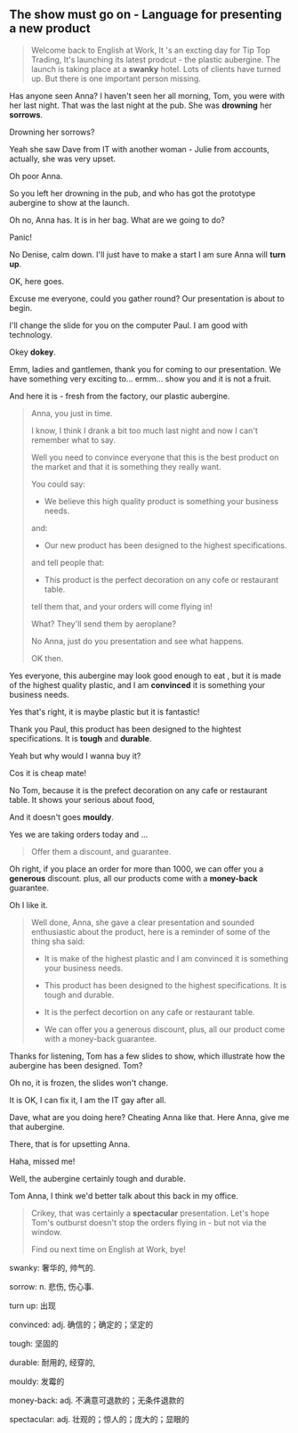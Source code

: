 ## The show must go on - Language for presenting a new product

> Welcome back to English at Work, It 's an excting day for Tip Top Trading, It's launching its latest prodcut - the plastic aubergine. The launch is taking place at a **swanky** hotel. Lots of clients have turned up. But there is one important person missing. 

Has anyone seen Anna?  I haven't seen her all morning, Tom, you were with her last night. That was the last night at the pub. She was **drowning** her **sorrows**. 

Drowning her sorrows?

Yeah she saw Dave from IT with another woman - Julie from accounts, actually, she was very upset.

Oh poor Anna. 

So you left her drowning in the pub, and who has got the prototype aubergine to show at the launch. 

Oh no, Anna has. It is in her bag. What are we going to do?

Panic!

No Denise, calm down. I'll just have to make a start I am sure Anna will **turn up**.

OK, here goes.

Excuse me everyone, could you gather round? Our presentation is about to begin. 

I'll change the slide for you on the computer Paul. I am good with technology. 

Okey **dokey**.

Emm, ladies and gantlemen, thank you for coming to our presentation. We have something very exciting to... ermm... show you and it is not a fruit.

And here it is - fresh from the factory, our plastic aubergine.

> Anna, you just in time. 
> 
> I know, I think I drank a bit too much last night and now I can't remember what to say. 
> 
> Well you need to convince everyone that this is the best product on the market and that it is something they really want.
> 
> You could say:
> 
> * We believe this high quality product is something your business needs. 
> 
> and:
> 
> * Our new product has been designed to the highest specifications. 
> 
> and tell people that:
> 
> * This product is the perfect decoration on any cofe or restaurant table. 
> 
> tell them that, and your orders will come flying in!
> 
> What? They'll send them by aeroplane?
> 
> No Anna, just do you presentation and see what happens. 
> 
> OK then.

Yes everyone, this aubergine may look good enough to eat , but it is made of the highest quality plastic, and I am **convinced** it is something your business needs. 

Yes that's right, it is maybe plastic but it is fantastic! 

Thank you Paul, this product has been designed to the hightest specifications. It is **tough** and **durable**. 

Yeah but why would I wanna buy it? 

Cos it is cheap mate!

No Tom, because it is the prefect decoration on any cafe or restaurant table. It shows your serious about food, 

And it doesn't goes **mouldy**. 

Yes we are taking orders today and ...

> Offer them a discount, and guarantee.

Oh right, if you place an order for more than 1000, we can offer you a **generous** discount. plus, all our products come with a **money-back** guarantee.

Oh I like it. 

> Well done, Anna, she gave a clear presentation and sounded enthusiastic about the product, here is a reminder of some of the thing sha said:
> 
> * It is make of the highest plastic and I am convinced it is something your business needs.
> 
> * This product has been designed to the highest specifications. It is tough and durable.
> 
> * It is the perfect decortion on any cafe or restaurant table. 
> 
> * We can offer you a generous discount, plus, all our product come with a money-back guarantee.

Thanks for listening, Tom has a few slides to show, which illustrate how the aubergine has been designed. Tom?

Oh no, it is frozen, the slides won't change. 

It is OK, I can fix it, I am the IT gay after all. 

Dave, what are you doing here? Cheating Anna like that. Here Anna, give me that aubergine. 

There, that is for upsetting Anna. 

Haha, missed me! 

Well, the aubergine certainly tough and durable.

Tom Anna, I think we'd better talk about this back in my office. 

> Crikey, that was certainly a **spectacular** presentation. Let's hope Tom's outburst doesn't stop the orders flying in - but not via the window. 
> 
> Find ou next time on English at Work, bye!



swanky: 奢华的, 帅气的.

sorrow: n. 悲伤, 伤心事.

turn up: 出现

convinced: adj. 确信的；确定的；坚定的

tough: 坚固的 

durable: 耐用的, 经穿的, 

mouldy: 发霉的

money-back: adj. 不满意可退款的；无条件退款的

spectacular: adj. 壮观的；惊人的；庞大的；显眼的


